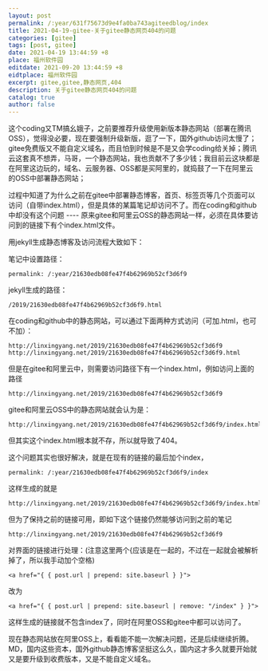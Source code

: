 ```yaml
---
layout: post
permalink: /:year/631f75673d9e4fa0ba743agiteedblog/index
title: 2021-04-19-gitee-关于gitee静态网页404的问题
categories: [gitee]
tags: [post, gitee]
date: 2021-04-19 13:44:59 +8
place: 福州软件园
editdate: 2021-09-20 13:44:59 +8
eidtplace: 福州软件园
excerpt: gitee,gitee,静态网页,404
description: 关于gitee静态网页404的问题
catalog: true
author: false
---
```


这个coding又TM搞幺娥子，之前要推荐升级使用新版本静态网站（部署在腾讯OSS），觉得没必要，现在要强制升级新版，逛了一下，国外github访问太慢了；gitee免费版又不能自定义域名，而且怕到时候是不是又会学coding给关掉；腾讯云这套真不想弄，马哥，一个静态网站，我也贡献不了多少钱；我目前云这块都是在阿里这边玩的，域名、云服务器、OSS都是买阿里的，就捣鼓了一下在阿里云的OSS中部署静态网站；

过程中知道了为什么之前在gitee中部署静态博客，首页、标签页等几个页面可以访问（自带index.html），但是具体的某篇笔记却访问不了。而在coding和github中却没有这个问题 ---- 原来gitee和阿里云OSS的静态网站一样，必须在具体要访问到的链接下有个index.html文件。


用jekyll生成静态博客及访问流程大致如下：

笔记中设置路径：

````
permalink: /:year/21630edb08fe47f4b62969b52cf3d6f9
````

jekyll生成的路径：

```
/2019/21630edb08fe47f4b62969b52cf3d6f9.html
```

在coding和github中的静态网站，可以通过下面两种方式访问（可加.html，也可不加）：

```
http://linxingyang.net/2019/21630edb08fe47f4b62969b52cf3d6f9
http://linxingyang.net/2019/21630edb08fe47f4b62969b52cf3d6f9.html
```


但是在gitee和阿里云中，则需要访问路径下有一个index.html，例如访问上面的路径

```
http://linxingyang.net/2019/21630edb08fe47f4b62969b52cf3d6f9
```

gitee和阿里云OSS中的静态网站就会认为是：

```
http://linxingyang.net/2019/21630edb08fe47f4b62969b52cf3d6f9/index.html
```

但其实这个index.html根本就不存，所以就导致了404。



这个问题其实也很好解决，就是在现有的链接的最后加个index，

```
permalink: /:year/21630edb08fe47f4b62969b52cf3d6f9/index
```

这样生成的就是

```
http://linxingyang.net/2019/21630edb08fe47f4b62969b52cf3d6f9/index.html
```

但为了保持之前的链接可用，即如下这个链接仍然能够访问到之前的笔记

```
http://linxingyang.net/2019/21630edb08fe47f4b62969b52cf3d6f9
```

对界面的链接进行处理：(注意这里两个{应该是在一起的，不过在一起就会被解析掉了，所以我手动加个空格)

```
<a href="{ { post.url | prepend: site.baseurl } }">
```

改为

```
<a href="{ { post.url | prepend: site.baseurl | remove: "/index" } }">
```

这样生成的链接就不包含index了，同时在阿里OSS和gitee中都可以访问了。



现在静态网站放在阿里OSS上，看看能不能一次解决问题，还是后续继续折腾。MD，国内这些资本，国外github静态博客坚挺这么久，国内这才多久就要开始就又是要升级到收费版本，又是不能自定义域名。

